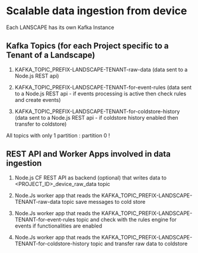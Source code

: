 # Scalable data ingestion from device

Each LANSCAPE has its own Kafka Instance

## Kafka Topics (for each Project specific to a Tenant of a Landscape)

1. KAFKA_TOPIC_PREFIX-LANDSCAPE-TENANT-raw-data (data sent to a Node.js REST api)

2. KAFKA_TOPIC_PREFIX-LANDSCAPE-TENANT-for-event-rules (data sent to a Node.js REST api - if events processing is active then check rules and create events)

3. KAFKA_TOPIC_PREFIX-LANDSCAPE-TENANT-for-coldstore-history (data sent to a Node.js REST api - if coldstore history enabled then transfer to coldstore)

All topics with only 1 partition : partition 0 !

## REST API and Worker Apps involved in data ingestion

1. Node.js CF REST API as backend (optional) that writes data to <PROJECT_ID>_device_raw_data topic

2. Node.Js worker app that reads the KAFKA_TOPIC_PREFIX-LANDSCAPE-TENANT-raw-data topic save messages to cold store

3. Node.Js worker app that reads the KAFKA_TOPIC_PREFIX-LANDSCAPE-TENANT-for-event-rules topic and check with the rules engine for events if functionalities are enabled

4. Node.Js worker app that reads the KAFKA_TOPIC_PREFIX-LANDSCAPE-TENANT-for-coldstore-history topic and transfer raw data to coldstore
